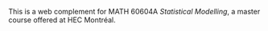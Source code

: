 This is a web complement for MATH 60604A *Statistical Modelling*, a master course offered at HEC Montréal. 
